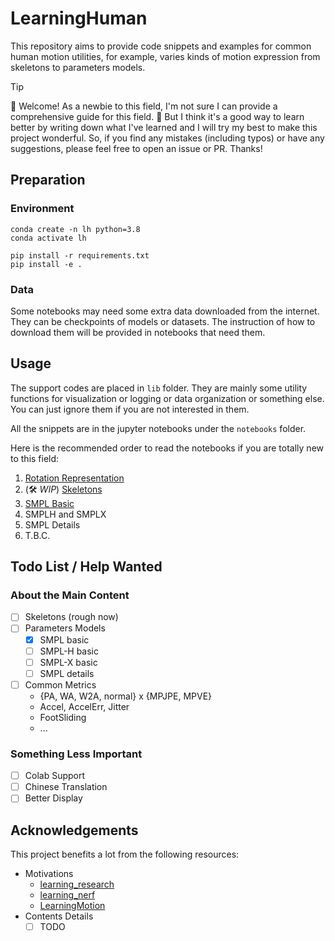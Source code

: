 # LearningHuman

This repository aims to provide code snippets and examples for common human motion utilities, for example, varies kinds of motion expression from skeletons to parameters models.

> [!TIP]
>
> 👋 Welcome! As a newbie to this field, I'm not sure I can provide a comprehensive guide for this field. 📖 But I think it's a good way to learn better by writing down what I've learned and I will try my best to make this project wonderful. So, if you find any mistakes (including typos) or have any suggestions, please feel free to open an issue or PR. Thanks!

## Preparation

### Environment

```shell
conda create -n lh python=3.8
conda activate lh

pip install -r requirements.txt
pip install -e .
```

### Data

Some notebooks may need some extra data downloaded from the internet. They can be checkpoints of models or datasets. The instruction of how to download them will be provided in notebooks that need them.

## Usage

The support codes are placed in `lib` folder. They are mainly some utility functions for visualization or logging or data organization or something else. You can just ignore them if you are not interested in them.

All the snippets are in the jupyter notebooks under the `notebooks` folder.

Here is the recommended order to read the notebooks if you are totally new to this field:

1. [Rotation Representation](notebooks/rotation_representation.ipynb)
2. \(🛠️ *WIP*\) [Skeletons](notebooks/skeletons.ipynb)
3. [SMPL Basic](notebooks/SMPL_basic.ipynb)
4. SMPLH and SMPLX
5. SMPL Details
6. T.B.C.


## Todo List / Help Wanted

### About the Main Content

- [ ] Skeletons (rough now)
- [ ] Parameters Models
    - [x] SMPL basic
    - [ ] SMPL-H basic
    - [ ] SMPL-X basic
    - [ ] SMPL details
- [ ] Common Metrics
    - {PA, WA, W2A, normal} x {MPJPE, MPVE}
    - Accel, AccelErr, Jitter
    - FootSliding
    - ...

### Something Less Important

- [ ] Colab Support
- [ ] Chinese Translation
- [ ] Better Display

## Acknowledgements

This project benefits a lot from the following resources:

- Motivations
    - [learning_research](https://github.com/pengsida/learning_research)
    - [learning_nerf](https://github.com/pengsida/learning_nerf)
    - [LearningMotion](https://github.com/phj128/LearningMotion)
- Contents Details
    - [ ] TODO